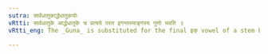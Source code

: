 ```yaml
---
sutra: सार्वधातुकार्द्धधातुकयोः
vRtti: सार्वधातुके आर्द्धधातुके च प्रत्यये परत इगन्तस्याङ्गस्य गुणो भवति ॥
vRtti_eng: The _Guna_ is substituted for the final इक् vowel of a stem before the affixes called _sarvadhatuka_ and _ardhudhatuka_ (III. 4. 113) &c).

---
```

